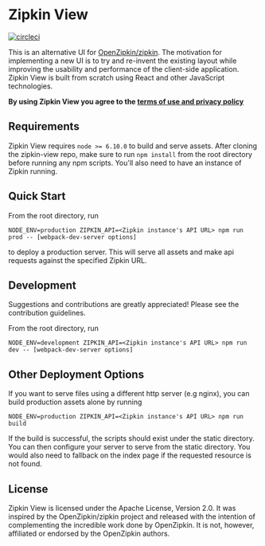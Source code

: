 # Zipkin View

[![circleci](https://circleci.com/gh/msindwan/zipkin-view.svg?style=shield&circle-token=:circle-token)](https://circleci.com/gh/msindwan/zipkin-view)

This is an alternative UI for [OpenZipkin/zipkin](https://github.com/openzipkin/zipkin). The motivation for implementing
a new UI is to try and re-invent the existing layout while improving the usability and performance of the client-side
application. Zipkin View is built from scratch using React and other JavaScript technologies.

**By using Zipkin View you agree to the [terms of use and privacy policy](
    https://github.com/msindwan/zipkin-view/wiki/Terms-of-Use-and-Privacy-Policy)**

## Requirements

Zipkin View requires `node >= 6.10.0` to build and serve assets. After cloning the zipkin-view repo, make sure to run `npm install` from the root directory before running any npm scripts. You'll also need to have an instance of Zipkin running.

## Quick Start

From the root directory, run 

`NODE_ENV=production ZIPKIN_API=<Zipkin instance's API URL> npm run prod -- [webpack-dev-server options]`

to deploy a production server. This will serve all assets and make api requests against the specified Zipkin URL.

## Development

Suggestions and contributions are greatly appreciated! Please see the contribution guidelines.

From the root directory, run

`NODE_ENV=development ZIPKIN_API=<Zipkin instance's API URL> npm run dev -- [webpack-dev-server options]`

## Other Deployment Options

If you want to serve files using a different http server (e.g nginx), you can build production assets alone by running

`NODE_ENV=production ZIPKIN_API=<Zipkin instance's API URL> npm run build`

If the build is successful, the scripts should exist under the static directory. You can then configure your server to serve from
the static directory. You would also need to fallback on the index page if the requested resource is not found.

## License

Zipkin View is licensed under the Apache License, Version 2.0. It was inspired by the OpenZipkin/zipkin project and
released with the intention of complementing the incredible work done by OpenZipkin. It is not, however, affiliated
or endorsed by the OpenZipkin authors.
